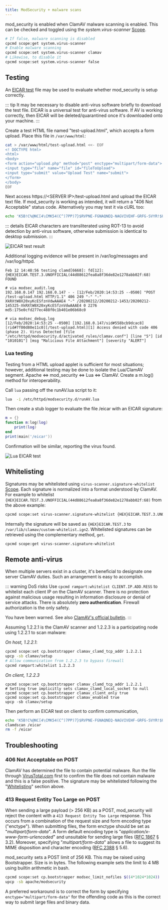 ```yaml
---
title: ModSecurity + malware scans
---
```


mod_security is enabled when ClamAV malware scanning is enabled. This can be checked and toggled using the *system.virus-scanner* [Scope](Scopes.md).

```bash
# If false, malware scanning is disabled
cpcmd scope:get system.virus-scanner
# Enable malware scanning
cpcmd scope:set system.virus-scanner clamav
# Likewise, to disable it
cpcmd scope:set system.virus-scanner false
```

## Testing

An [EICAR test](https://www.eicar.org/?page_id=3950) file may be used to evaluate whether mod_security is setup correctly. 

::: tip
It may be necessary to disable anti-virus software briefly to download the test file. EICAR is a universal test for anti-virus software. If AV is working correctly, then EICAR will be deleted/quarantined once it's downloaded onto your machine.
:::

Create a test HTML file named "test-upload.html", which accepts a form upload. Place this file in `/var/www/html`:

```bash
cat > /var/www/html/test-upload.html <<- EOF
<! DOCTYPE html>
<html>
<body>
<form action="upload.php" method="post" enctype="multipart/form-data">
<input type="file" name="file" id="fileToUpload">
<input type="submit" value="Upload Test" name="submit">
</form>
</body>
EOF
```

Next access https://\<SERVER IP>/test-upload.html and upload the EICAR text file. If mod_security is working as intended, it will return a "406 Not Acceptable" status code. Alternatively you may test it via cURL too:

```bash
echo 'K5B!C%@NC[4\CMK54(C^)7PP)7}$RVPNE-FGNAQNEQ-NAGVIVEHF-GRFG-SVYR!$U+U*' | tr '[A-Za-z]' '[N-ZA-Mn-za-m]' | curl -F 'file=@-' http://<SERVER IP>/test-upload.html
```

::: details
EICAR characters are transliterated using ROT-13 to avoid detection by anti-virus software, otherwise submission is identical to desktop submission.
:::

![EICAR test result](./images/eicar-test.png)

Additional logging evidence will be present in /var/log/messages and /var/log/httpd.

```text
Feb 12 14:48:56 testing clamd[6668]: fd[12]: {HEX}EICAR.TEST.3.UNOFFICIAL(44d88612fea8a8f36de82e1278abb02f:68) FOUND
```

```text
# via modsec_audit.log
192.168.0.147 192.168.0.147 - - [12/Feb/2020:14:53:25 --0500] "POST /test-upload.html HTTP/1.1" 406 249 "-" "-" XkRXtW8X20xyKcESfznVdwAAAE4 "-" /20200212/20200212-1453/20200212-145325-XkRXtW8X20xyKcESfznVdwAAAE4 0 2276 md5:175e0cfd277ec488f0c1b401e06b68c0 

# via modsec_debug.log
[12/Feb/2020:14:53:25 --0500] [192.168.0.147/sid#558bcb9dcac8][rid#7f00d80e11c0][/test-upload.html][1] Access denied with code 406 (phase 2). Virus Detected [file "/etc/httpd/modsecurity.d/activated_rules/clamav.conf"] [line "5"] [id "1010101"] [msg "Malicious File Attachment"] [severity "ALERT"]
```

### Lua testing

Testing from a HTML upload applet is sufficient for most situations; however, additional testing may be done to isolate the Lua/ClamAV segment. Apache <=> mod_security <=> Lua <=> ClamAV. Create a m.log() method for interoperability.

Call `lua` passing off the runAV.lua script to it:

```bash
lua  -i /etc/httpd/modsecurity.d/runAV.lua
```

Then create a stub logger to evaluate the file /eicar with an EICAR signature:

```lua
m = {}
function m:log(log)
    print(log)
end
print(main('/eicar'))
```

Confirmation will be similar, reporting the virus found.

![Lua EICAR test](./images/eicar-lua-test.png)

## Whitelisting

Signatures may be whitelisted using `virus-scanner.signature-whitelist` [Scope](./Scopes.md). Each signature is normalized into a format understood by ClamAV. For example to whitelist `{HEX}EICAR.TEST.3.UNOFFICIAL(44d88612fea8a8f36de82e1278abb02f:68)` from the above example:

```bash
cpcmd scope:set virus-scanner.signature-whitelist {HEX}EICAR.TEST.3.UNOFFICIAL(44d88612fea8a8f36de82e1278abb02f:68)
```

Internally the signature will be saved as `{HEX}EICAR.TEST.3` to `/var/lib/clamav/custom-whitelist.ign2`. Whitelisted signatures can be retrieved using the complementary method, `get`.

```bash
cpcmd scope:get virus-scanner.signature-whitelist
```

## Remote anti-virus

When multiple servers exist in a cluster, it's beneficial to designate one server ClamAV duties. Such an arrangement is easy to accomplish.

::: warning DoS risks
Use `cpcmd rampart:whitelist CLIENT.IP.ADD.RESS` to whitelist each client IP on the ClamAV scanner. There is no protection against malicious usage resulting in information disclosure or denial of service attacks. There is absolutely **zero authentication**. Firewall authorization is the only safety.

You have been warned. See also [ClamAV's official bulletin](https://blog.clamav.net/2016/06/regarding-use-of-clamav-daemons-tcp.html).
:::

Assuming 1.2.2.1 is the ClamAV scanner and 1.2.2.3 is a participating node using 1.2.2.1 to scan malware:

*On host, 1.2.2.1*:

```bash
cpcmd scope:set cp.bootstrapper clamav_clamd_tcp_addr 1.2.2.1
upcp -sb clamav/setup
# Allow communication from 1.2.2.3 to bypass firewall
cpcmd rampart:whitelist 1.2.2.3
```

*On client, 1.2.2.3*
```
cpcmd scope:set cp.bootstrapper clamav_clamd_tcp_addr 1.2.2.1
# Setting true implicitly sets clamav_clamd_local_socket to null
cpcmd scope:set cp.bootstrapper clamav_client_only true
cpcmd scope:set cp.bootstrapper clamav_enabled true
upcp -sb clamav/setup
```

Then perform an EICAR test on client to confirm communication,

```bash
echo 'K5B!C%@NC[4\CMK54(C^)7PP)7}$RVPNE-FGNAQNEQ-NAGVIVEHF-GRFG-SVYR!$U+U*' | tr '[A-Za-z]' '[N-ZA-Mn-za-m]' > /eicar
clamdscan /eicar
rm -f /eicar
```

## Troubleshooting

### 406 Not Acceptable on POST
ClamAV has determined the file to contain potential malware. Run the file through [VirusTotal.com](https://virustotal.com) first to confirm the file does not contain malware and this is a false positive. The signature may be whitelisted following the "[Whitelisting](#whitelisting)" section above.

### 413 Request Entity Too Large on POST
When sending a large payload (> 256 KB) as a POST, mod_security will reject the content with a `413 Request Entity Too Large` response. This occurs from a combination of the request size and form encoding type ("enctype"). When submitting files, the form enctype should be set as "*multipart/form-data*". A form default encoding type is "*application/x-www-form-urlencoded*" and unsuitable for sending large files ([RFC 1867](https://tools.ietf.org/html/rfc1867) § 3.2). Moreover, specifying "*multipart/form-data*" allows a file to suggest its MIME disposition and character encoding ([RFC 2388](https://tools.ietf.org/html/rfc2388) § 5.6).

mod_security sets a POST limit of 256 KB. This may be raised using Bootstrapper. Size is in bytes. The following example sets the limit to 4 MB using builtin arithmetic in bash.

```bash
cpcmd scope:set cp.bootstrapper modsec_limit_nofiles $((4*1024*1024))
upcp -sb apache/modsecurity
```

A preferred workaround is to correct the form by specifying `enctype="multipart/form-data"` for the offending code as this is the correct way to submit large files and binary data.

